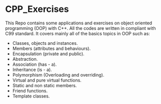 # CPP_Exercises
 This Repo contains some applications and exercises on object oriented programming (OOP) with C++.
 All the codes are written in compliant with C99 standard.
 It covers mainly all of the basics topics in OOP such as:
 
 - Classes, objects and instances.
 - Members (attributes and behaviours).
 - Encapsulation (private and public).
 - Abstraction.
 - Association (has - a).
 - Inheritance (is - a).
 - Polymorphism (Overloading and overriding).
 - Virtual and pure virtual functions.
 - Static and non static members.
 - Friend functions.
 - Template classes.
